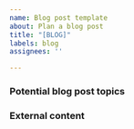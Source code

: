 ```yaml
---
name: Blog post template
about: Plan a blog post
title: "[BLOG]"
labels: blog
assignees: ''

---
```


### Potential blog post topics
<!-- What have I been up to recently? -->

### External content
<!-- Any recent external blog posts, related tweets, etc that may be relevant. -->
